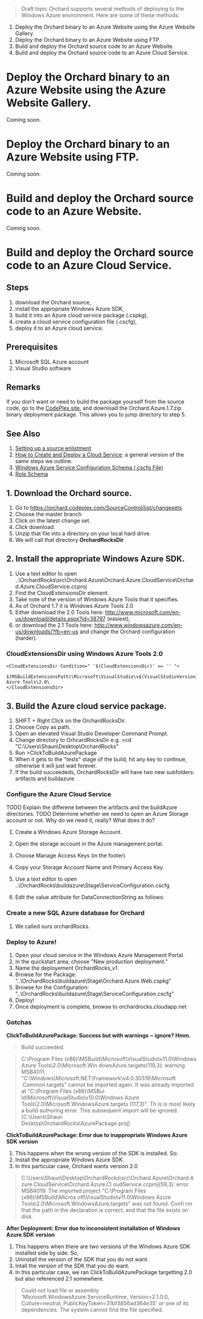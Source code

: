 > Draft topic Orchard supports several methods of deploying to the Windows Azure environment. Here are some of these methods:

1. Deploy the Orchard binary to an Azure Website using the Azure Website Gallery.
2. Deploy the Orchard binary to an Azure Website using FTP.
3. Build and deploy the Orchard source code to an Azure Website.
4. Build and deploy the Orchard source code to an Azure Cloud Service.

# Deploy the Orchard binary to an Azure Website using the Azure Website Gallery.

Coming soon.

# Deploy the Orchard binary to an Azure Website using FTP.

Coming soon.

# Build and deploy the Orchard source code to an Azure Website.

Coming soon.

# Build and deploy the Orchard source code to an Azure Cloud Service.

## Steps

1. download the Orchard source, 
1. install the appropriate Windows Azure SDK,
1. build it into an Azure cloud service package (.cspkg),
1. create a cloud service configuration file (.cscfg),
1. deploy it to an Azure cloud service.

## Prerequisites

1. Microsoft SQL Azure account
2. Visual Studio software

## Remarks

If you don't want or need to build the package yourself from the source code, 
go to the [CodePlex site](http://orchard.codeplex.com/releases/view/97035), 
and download the Orchard.Azure.1.7.zip binary deployment package. 
This allows you to jump directory to step 5. 

## See Also

1. [Setting up a source enlistment](http://docs.orchardproject.net/Documentation/Setting-up-a-source-enlistment)
1. [How to Create and Deploy a Cloud Service](http://www.windowsazure.com/en-us/manage/services/cloud-services/how-to-create-and-deploy-a-cloud-service/): a general version of the same steps we outline.
1. [Windows Azure Service Configuration Schema (.cscfg File)](http://msdn.microsoft.com/en-us/library/windowsazure/ee758710.aspx)
1. [Role Schema](http://msdn.microsoft.com/en-us/library/windowsazure/jj156212.aspx)

## 1. Download the Orchard source.
1. Go to https://orchard.codeplex.com/SourceControl/list/changesets
1. Choose the master branch
1. Click on the latest change set. 
1. Click download.
1. Unzip that file into a directory on your local hard drive.
1. We will call that directory __OrchardRocksDir__

## 2. Install the appropriate Windows Azure SDK.

1. Use a text editor to open ..\OrchardRocks\src\Orchard.Azure\Orchard.Azure.CloudService\Orchard.Azure.CloudService.ccproj
1. Find the CloudExtensionsDir element. 
1. Take note of the version of Windows Azure Tools that it specifies. 
1. As of Orchard 1.7 it is Windows Azure Tools 2.0
1. Either download the 2.0 Tools here: http://www.microsoft.com/en-us/download/details.aspx?id=38797 (easiest), 
1. or download the 2.1 Tools here: http://www.windowsazure.com/en-us/downloads/?fb=en-us 
and change the Orchard configuration (harder).

### CloudExtensionsDir using Windows Azure Tools 2.0

    <CloudExtensionsDir Condition=" '$(CloudExtensionsDir)' == '' ">
	     $(MSBuildExtensionsPath)\Microsoft\VisualStudio\v$(VisualStudioVersion)\Windows Azure Tools\2.0\	
	</CloudExtensionsDir>

## 3. Build the Azure cloud service package.

1. SHIFT + Right Click on the OrchardRocksDir. 
1. Choose Copy as path. 
1. Open an elevated Visual Studio Developer Command Prompt.
1. Change directory to OrhcardRocksDir e.g. >cd "C:\Users\Shaun\Desktop\OrchardRocks"
1. Run >ClickToBuildAzurePackage
1. When it gets to the "tests" stage of the build, hit any key to continue, otherwise it will just wait forever.
1. If the build succeededs, OrchardRocksDir will have two new subfolders: artifacts and buildazure

### Configure the Azure Cloud Service

TODO Explain the differene between the artifacts and the buildAzure directories.
TODO Determine whether we need to open an Azure Storage account or not. Why do we need it, really? What does it do? 

1. Create a Windows Azure Storage Account. 
1. Open the storage account in the Azure management portal. 
1. Choose Manage Access Keys (in the footer)
1. Copy your Storage Account Name and Primary Access Key.
1. Use a text editor to open ..\OrchardRocks\buildazure\Stage\ServiceConfiguration.cscfg 
1. Edit the value attribute for DataConnectionString as follows: 

    <Setting 
	    name="DataConnectionString" 
	    value="DefaultEndpointsProtocol=https;AccountName=storage-account-name;AccountKey=primary-access-key" />

### Create a new SQL Azure database for Orchard

1. We called ours orchardRocks.

### Deploy to Azure!

1. Open your cloud service in the Windows Azure Management Portal. 
1. In the quickstart area, choose "New production deployment."
1. Name the deployement OrchardRocks_v1
1. Browse for the Package: "..\OrchardRocks\buildazure\Stage\Orchard.Azure.Web.cspkg"
1. Browse for the Configuration: "..\OrchardRocks\buildazure\Stage\ServiceConfiguration.cscfg"
1. Deploy!
1. Once deployment is complete, browse to orchardrocks.cloudapp.net

### Gotchas

__ClickToBuildAzurePackage: Success but with warnings ~ ignore? Hmm.__

> Build succeeded.

> C:\Program Files (x86)\MSBuild\Microsoft\VisualStudio\v11.0\Windows Azure Tools\2.0\Microsoft.Win
> dowsAzure.targets(119,3): warning MSB4011: "C:\Windows\Microsoft.NET\Framework\v4.0.30319\Microsoft
> .Common.targets" cannot be imported again. It was already imported at "C:\Program Files (x86)\MSBui
> ld\Microsoft\VisualStudio\v10.0\Windows Azure Tools\2.0\Microsoft.WindowsAzure.targets (117,3)". Th
> is is most likely a build authoring error. This subsequent import will be ignored. [C:\Users\Shaun\
> Desktop\OrchardRocks\AzurePackage.proj]

__ClickToBuildAzurePackage: Error due to inappropriate Windows Azure SDK version__

1. This happens when the wrong version of the SDK is installed. So:
1. Install the appropriate Windows Azure SDK.
1. In this particular case, Orchard wants version 2.0

> C:\Users\Shaun\Desktop\OrchardRocks\src\Orchard.Azure\Orchard.Azure.CloudService\Orchard.Azure.Cl
> oudService.ccproj(59,3): error MSB4019: The imported project "C:\Program Files (x86)\MSBuild\Micros
> oft\VisualStudio\v11.0\Windows Azure Tools\2.0\Microsoft.WindowsAzure.targets" was not found. Confi
> rm that the path in the <Import> declaration is correct, and that the file exists on disk.
	
__After Deployment: Error due to inconsistent installation of Windows Azure SDK version__

1. This happens when there are two versions of the Windows Azure SDK installed side by side. So, 
2. Uninstall the version of the SDK that you do not want. 
3. Intall the version of the SDK that you do want. 
4. In this particular case, we ran ClickToBuildAzurePackage targetting 2.0 but also referenced 2.1 somewhere.

> Could not load file or assembly 'Microsoft.WindowsAzure.ServiceRuntime, Version=2.1.0.0, 
> Culture=neutral, PublicKeyToken=31bf3856ad364e35' or one of its dependencies. 
> The system cannot find the file specified.